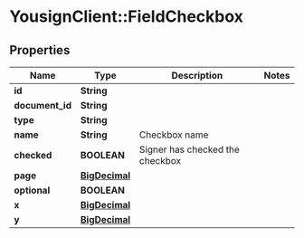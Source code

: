 # YousignClient::FieldCheckbox

## Properties
Name | Type | Description | Notes
------------ | ------------- | ------------- | -------------
**id** | **String** |  | 
**document_id** | **String** |  | 
**type** | **String** |  | 
**name** | **String** | Checkbox name | 
**checked** | **BOOLEAN** | Signer has checked the checkbox | 
**page** | [**BigDecimal**](BigDecimal.md) |  | 
**optional** | **BOOLEAN** |  | 
**x** | [**BigDecimal**](BigDecimal.md) |  | 
**y** | [**BigDecimal**](BigDecimal.md) |  | 

